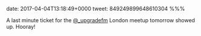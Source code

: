 date: 2017-04-04T13:18:49+0000
tweet: 849249899648610304
%%%

A last minute ticket for the [@_upgradefm](https://twitter.com/_upgradefm) London meetup tomorrow showed up. Hooray!
